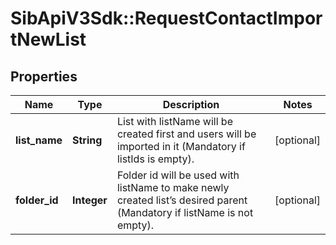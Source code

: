 # SibApiV3Sdk::RequestContactImportNewList

## Properties
Name | Type | Description | Notes
------------ | ------------- | ------------- | -------------
**list_name** | **String** | List with listName will be created first and users will be imported in it (Mandatory if listIds is empty). | [optional] 
**folder_id** | **Integer** | Folder id will be used with listName to make newly created list’s desired parent (Mandatory if listName is not empty). | [optional] 


